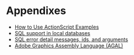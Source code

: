 # Appendixes

- [How to Use ActionScript Examples](./how-to-use-actionscript-examples.md)
- [SQL support in local databases](./sql-support-in-local-databases/index.md)
- [SQL error detail messages, ids, and arguments](./sql-error-detail-messages-ids-and-arguments.md)
- [Adobe Graphics Assembly Language (AGAL)](./adobe-graphics-assembly-language-agal/index.md)
